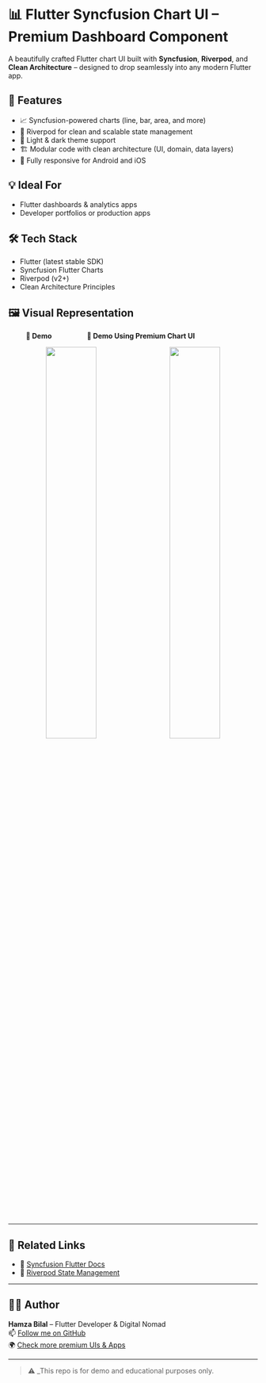 # 📊 Flutter Syncfusion Chart UI – Premium Dashboard Component

A beautifully crafted Flutter chart UI built with **Syncfusion**, **Riverpod**, and **Clean Architecture** – designed to drop seamlessly into any modern Flutter app.

## 🚀 Features

- 📈 Syncfusion-powered charts (line, bar, area, and more)
- 🧠 Riverpod for clean and scalable state management
- 🎨 Light & dark theme support
- 🏗️ Modular code with clean architecture (UI, domain, data layers)
- 📱 Fully responsive for Android and iOS

## 💡 Ideal For

- Flutter dashboards & analytics apps  
- Developer portfolios or production apps

## 🛠️ Tech Stack

- Flutter (latest stable SDK)
- Syncfusion Flutter Charts
- Riverpod (v2+)
- Clean Architecture Principles

## 🖼️ Visual Representation
<p align="left">
  &nbsp;&nbsp;&nbsp;&nbsp;&nbsp;&nbsp;&nbsp;&nbsp;&nbsp;<strong>📱 Demo</strong>&nbsp;&nbsp;&nbsp;&nbsp;&nbsp;&nbsp;&nbsp;&nbsp;&nbsp;&nbsp;&nbsp;&nbsp;&nbsp;&nbsp;&nbsp;&nbsp;&nbsp;&nbsp;<strong>📱 Demo Using Premium Chart UI</strong>
</p>

<p float="left" align="center">
  <img src="assets/images/demo.gif" width="45%" />
  &nbsp;&nbsp;&nbsp;&nbsp;
  <img src="assets/images/premium_demo.gif" width="45%" />
</p>

---

## 🔗 Related Links

- 📘 [Syncfusion Flutter Docs](https://pub.dev/packages/syncfusion_flutter_charts)
- 🧠 [Riverpod State Management](https://riverpod.dev)

---

## 👨‍💻 Author

**Hamza Bilal** – Flutter Developer & Digital Nomad  
📫 [Follow me on GitHub](https://github.com/HBGaya)  
🌍 [Check more premium UIs & Apps](https://hamzabilal5.gumroad.com/)

---

> ⚠️ _This repo is for demo and educational purposes only.
